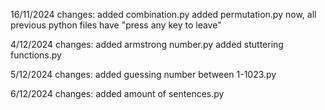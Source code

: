 16/11/2024 changes:
added combination.py
added permutation.py
now, all previous python files have "press any key to leave"

4/12/2024 changes:
added armstrong number.py
added stuttering functions.py

5/12/2024 changes:
added guessing number between 1-1023.py

6/12/2024 changes:
added amount of sentences.py